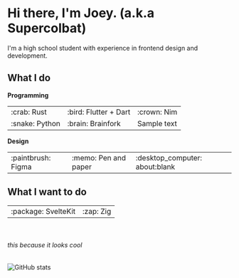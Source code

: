 # Hi there, I'm Joey. (a.k.a Supercolbat)

I'm a high school student with experience in frontend design and development.

## What I do

**Programming**

<table>
  <tr>
    <td>:crab: Rust</td>
    <td>:bird: Flutter + Dart</td>
    <td>:crown: Nim</td>
  </tr>
  <tr>
    <td>:snake: Python</td>
    <td>:brain: Brainfork</td>
    <td>Sample text</td>
  </tr>
</table>

**Design**

<table>
  <tr>
    <td>:paintbrush: Figma</td>
    <td>:memo: Pen and paper</td>
    <td>:desktop_computer: about:blank</td>
  </tr>
</table>

## What I want to do

<table>
  <tr>
    <td>:package: SvelteKit</td>
    <td>:zap: Zig</td>
  </tr>
</table>

<br />

###### this because it looks cool

![GitHub stats](https://github-readme-stats.vercel.app/api?username=Supercolbat&show_icons=true&theme=radical)
